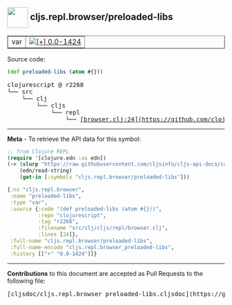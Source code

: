 ## <img width="48px" valign="middle" src="http://i.imgur.com/Hi20huC.png"> cljs.repl.browser/preloaded-libs

 <table border="1">
<tr>

<td>var</td>
<td><a href="https://github.com/cljsinfo/cljs-api-docs/tree/0.0-1424"><img valign="middle" alt="[+] 0.0-1424" src="https://img.shields.io/badge/+-0.0--1424-lightgrey.svg"></a> </td>
</tr>
</table>






Source code:

```clj
(def preloaded-libs (atom #{}))
```

 <pre>
clojurescript @ r2268
└── src
    └── clj
        └── cljs
            └── repl
                └── <ins>[browser.clj:24](https://github.com/clojure/clojurescript/blob/r2268/src/clj/cljs/repl/browser.clj#L24)</ins>
</pre>


---

__Meta__ - To retrieve the API data for this symbol:

```clj
;; from Clojure REPL
(require '[clojure.edn :as edn])
(-> (slurp "https://raw.githubusercontent.com/cljsinfo/cljs-api-docs/catalog/cljs-api.edn")
    (edn/read-string)
    (get-in [:symbols "cljs.repl.browser/preloaded-libs"]))
```

```clj
{:ns "cljs.repl.browser",
 :name "preloaded-libs",
 :type "var",
 :source {:code "(def preloaded-libs (atom #{}))",
          :repo "clojurescript",
          :tag "r2268",
          :filename "src/clj/cljs/repl/browser.clj",
          :lines [24]},
 :full-name "cljs.repl.browser/preloaded-libs",
 :full-name-encode "cljs.repl.browser_preloaded-libs",
 :history [["+" "0.0-1424"]]}

```

---

__Contributions__ to this document are accepted as Pull Requests to the following file:

 <pre>
[cljsdoc/cljs.repl.browser_preloaded-libs.cljsdoc](https://github.com/cljsinfo/cljs-api-docs/blob/master/cljsdoc/cljs.repl.browser_preloaded-libs.cljsdoc)
</pre>

